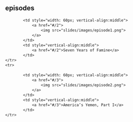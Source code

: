 ##  episodes
<table>
    <tr>
        
            <td style="width: 60px; vertical-align:middle">
                <a href="#/2">
                    <img src="slides/images/episode1.png">
                </a>
            </td>
            <td style="vertical-align:middle">
                <a href="#/2">Seven Years of Famine</a>
            </td>
    </tr>
    <tr>
        
            <td style="width: 60px; vertical-align:middle">
                <a href="#/3">
                    <img src="slides/images/episode2.png">
                </a>
            </td>
            <td style="vertical-align:middle">
                <a href="#/3">America’s Yemen, Part I</a>
            </td>
    </tr>
</table>
